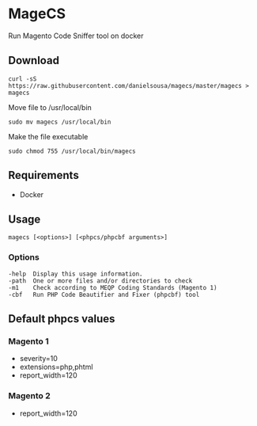 # MageCS

Run Magento Code Sniffer tool on docker


## Download

    curl -sS https://raw.githubusercontent.com/danielsousa/magecs/master/magecs > magecs

Move file to /usr/local/bin

    sudo mv magecs /usr/local/bin

Make the file executable
    
    sudo chmod 755 /usr/local/bin/magecs

## Requirements

- Docker


## Usage


    magecs [<options>] [<phpcs/phpcbf arguments>]


### Options

    -help  Display this usage information.
    -path  One or more files and/or directories to check
    -m1    Check according to MEQP Coding Standards (Magento 1)
    -cbf   Run PHP Code Beautifier and Fixer (phpcbf) tool

## Default phpcs values 

### Magento 1

- severity=10
- extensions=php,phtml
- report_width=120


### Magento 2

- report_width=120
